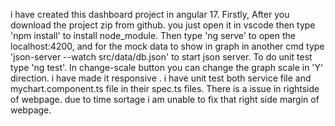i have created this dashboard project in angular 17.
Firstly, After you download the project zip from github. you just open it in vscode then type 'npm install' to install node_module.
Then type 'ng serve' to open the localhost:4200, and for the mock data to show in graph in another cmd type 'json-server --watch src/data/db.json' to start json server.
To do unit test type 'ng test'.
In change-scale button you can change the graph scale in 'Y' direction.
i have made it responsive . i have unit test both service file and mychart.component.ts file in their spec.ts files.
There is a issue in rightside of webpage. due to time sortage i am unable to fix that right side margin of webpage.
